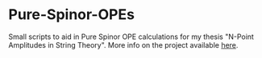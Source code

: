 # Pure-Spinor-OPEs
Small scripts to aid in Pure Spinor OPE calculations for my thesis "N-Point Amplitudes in String Theory".
More info on the project available [here](http://home.johnpaton.net/academics/thesis).
